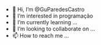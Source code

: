 - 👋 Hi, I’m @GuParedesCastro
- 👀 I’m interested in programação
- 🌱 I’m currently learning ...
- 💞️ I’m looking to collaborate on ...
- 📫 How to reach me ...

<!---
GuParedesCastro/GuParedesCastro is a ✨ special ✨ repository because its `README.md` (this file) appears on your GitHub profile.
You can click the Preview link to take a look at your changes.
--->
